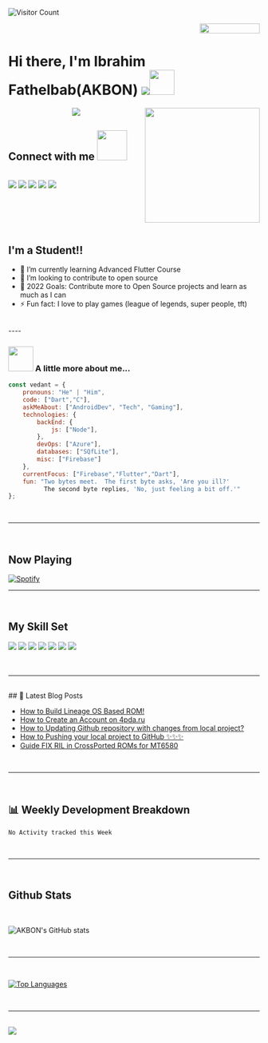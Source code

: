 ![Visitor Count](https://profile-counter.glitch.me/akb0n/count.svg)
<div style="text-align: right">
<img src="https://jojoee.jojoee.com/api/utcnow?refresh" width="120" height="20">
</div>

# Hi there, I'm Ibrahim Fathelbab(AKBON) <a href="https://play.google.com/store/apps/dev?id=4947539289602551616&hl=ar&gl=US"><img src="https://camo.githubusercontent.com/0970391e8ed2f4cf4b738e87494c203e0e13052a6b7fa0468588ff7984e9ea8a/68747470733a2f2f696d672e736869656c64732e696f2f62616467652f476f6f676c655f506c61792d3431343134313f7374796c653d666f722d7468652d6261646765266c6f676f3d676f6f676c652d706c6179266c6f676f436f6c6f723d7768697465?style=for-the-badge&logo=flutter&logoColor=white"></a><img src="https://media.giphy.com/media/12oufCB0MyZ1Go/giphy.gif" width="50">
<img align='right' src="https://media.giphy.com/media/M9gbBd9nbDrOTu1Mqx/giphy.gif" width="230">


<p align="center">
<img src="https://readme-typing-svg.herokuapp.com?font=monospace&color=00ffd2&size=25&center=true&vCenter=true&lines=A+Passionate+Learner!;Open+Source+Contributor">
</p>

## Connect with me <img src="https://media.giphy.com/media/LnQjpWaON8nhr21vNW/giphy.gif" width="60">
<br>
<a href="https://twitter.com/AKB0N"><img src="https://img.shields.io/badge/Twitter-1DA1F2?style=for-the-badge&logo=twitter&logoColor=white"></a>
<a href="https://www.linkedin.com/in/AKBON/"><img src="https://img.shields.io/badge/LinkedIn-0077B5?style=for-the-badge&logo=linkedin&logoColor=white"></a>
<a href="mailto:akbon19@gmail.com"><img src="https://img.shields.io/badge/Gmail-D14836?style=for-the-badge&logo=gmail&logoColor=white"></a>
<a href="https://steamcommunity.com/id/AKBON/"><img src="https://img.shields.io/badge/Steam-000000?style=for-the-badge&logo=steam&logoColor=white"></a>
<a href="https://open.spotify.com/user/gtaokqjekxpwtuxbk8p29psnu"><img src="https://img.shields.io/badge/Spotify-1ED760?&style=for-the-badge&logo=spotify&logoColor=white"></a>

<br><br>
----

## I'm a Student!!

- 🌱 I’m currently learning Advanced Flutter Course
- 👯 I’m looking to contribute to open source
- 🥅 2022 Goals: Contribute more to Open Source projects and learn as much as I can
- ⚡ Fun fact: I love to play games (league of legends, super people, tft)
<br>
----
<br>

### <img src="https://media.giphy.com/media/VgCDAzcKvsR6OM0uWg/giphy.gif" width="50"> A little more about me...  

```javascript
const vedant = {
    pronouns: "He" | "Him",
    code: ["Dart","C"],
    askMeAbout: ["AndroidDev", "Tech", "Gaming"],
    technologies: {
        backEnd: {
            js: ["Node"],
        },
        devOps: ["Azure"],
        databases: ["SQfLite"],
        misc: ["Firebase"]
    },
    currentFocus: ["Firebase","Flutter","Dart"],
    fun: "Two bytes meet.  The first byte asks, 'Are you ill?'
          The second byte replies, 'No, just feeling a bit off.'"
};
```
<br>

----
<br>

## Now Playing


[![Spotify](https://novatorem-envoy-vc.vercel.app/api/spotify)](https://open.spotify.com/user/gtaokqjekxpwtuxbk8p29psnu)

----
<br>

## My Skill Set  




<div> 
 <img src="https://img.shields.io/badge/Flutter-02569B?style=for-the-badge&logo=flutter&logoColor=white" unselectable="on">
 <img src="https://img.shields.io/badge/Dart-0175C2?style=for-the-badge&logo=dart&logoColor=white" unselectable="on">
 <img src="https://img.shields.io/badge/Android-3DDC84?style=for-the-badge&logo=android&logoColor=white" unselectable="on">
 <img src="https://img.shields.io/badge/Windows-0078D6?style=for-the-badge&logo=windows&logoColor=white" unselectable="on">
 <img src="https://img.shields.io/badge/MySQL-00000F?style=for-the-badge&logo=mysql&logoColor=white" unselectable="on">
 <!--<img src="https://img.shields.io/badge/PostgreSQL-316192?style=for-the-badge&logo=postgresql&logoColor=white">-->
 <img src="https://img.shields.io/badge/SQLite-07405E?style=for-the-badge&logo=sqlite&logoColor=white" unselectable="on">
 <img src="https://img.shields.io/badge/GitHub-100000?style=for-the-badge&logo=github&logoColor=white" unselectable="on">
</div>
<br>

</td></tr> 


<br>

----
<br>
## 📕 Latest Blog Posts

<!-- BLOG-POST-LIST:START -->
- [How to Build Lineage OS Based ROM!](https://akb0n.blogspot.com/2020/01/how-to-build-lineage-os-based-rom.html)
- [How to Create an Account on 4pda.ru](https://akb0n.blogspot.com/2018/06/how-to-create-account-on-4pdaru.html)
- [How to Updating Github repository with changes from local project?](https://akb0n.blogspot.com/2018/06/how-to-updating-github-repository-with.html)
- [How to Pushing your local project to GitHub ✨✨✨](https://akb0n.blogspot.com/2018/06/how-to-pushing-your-local-project-to.html)
- [Guide FIX RIL in CrossPorted ROMs for MT6580](https://akb0n.blogspot.com/2017/11/guide-fix-ril-in-crossported-roms-for.html)
<!-- BLOG-POST-LIST:END -->

<br>

----
<br>


## 📊 Weekly Development Breakdown

<!--START_SECTION:waka-->
```text
No Activity tracked this Week
```
<!--END_SECTION:waka-->

<br>

----
<br>

## Github Stats
<br>

![AKBON's GitHub stats](https://readme-stats-envoy-vc.vercel.app/api?username=akb0n&show_icons=true&theme=dark)

<br>

----
<br>

[![Top Languages](https://readme-stats-envoy-vc.vercel.app/api/top-langs/?username=akb0n&layout=compact)](https://github.com/akb0n/akb0n)

<br>

----
<br>

<img src="https://i.ibb.co/0MZzJ2d/download.png" border="0">
